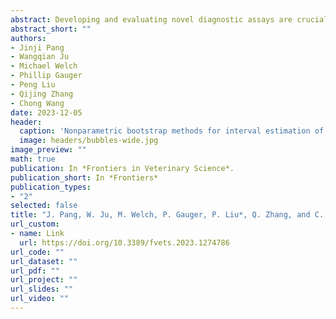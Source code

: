 ```yaml
---
abstract: Developing and evaluating novel diagnostic assays are crucial components of contemporary diagnostic research. The receiver operating characteristic (ROC) curve and the area under the ROC curve (AUC) are frequently used to evaluate diagnostic assays’ performance. The variation in AUC estimation can be quantified nonparametrically using resampling methods, such as bootstrapping, and then used to construct interval estimation for the AUC. When multiple observations are observed from the same subject, which is very common in veterinary diagnostic tests evaluation experiments, a traditional bootstrap-based method can fail to provide valid interval estimations of AUC. In particular, the traditional method does not account for the correlation among data observations and could result in interval estimation that fails to cover the true AUC adequately at the desired confidence level. In this paper, we proposed two novel methods to calculate the confidence interval of the AUC for correlated diagnostic test data based on cluster bootstrapping and hierarchical bootstrapping, respectively. Our simulation studies showed that both proposed methods had adequate coverage probabilities which were higher than the existing traditional method when there were intra-subject correlations. We also discussed applying the proposed methods to evaluate a novel whole-virus ELISA (wv-ELISA) diagnostic assay in detecting porcine parainfluenza virus type-1 antibodies in swine serum.
abstract_short: ""
authors:
- Jinji Pang
- Wangqian Ju
- Michael Welch
- Phillip Gauger
- Peng Liu
- Qijing Zhang
- Chong Wang
date: 2023-12-05
header:
  caption: 'Nonparametric bootstrap methods for interval estimation of the area under the ROC curve with correlated diagnostic test data: application to whole-virus ELISA testing in swine'
  image: headers/bubbles-wide.jpg
image_preview: ""
math: true
publication: In *Frontiers in Veterinary Science*.
publication_short: In *Frontiers*
publication_types:
- "2"
selected: false
title: "J. Pang, W. Ju, M. Welch, P. Gauger, P. Liu*, Q. Zhang, and C. Wang (2023). Nonparametric bootstrap methods for interval estimation of the area under the ROC curve with correlated diagnostic test data: Application to whole-virus ELISA testing in swine. Frontiers in Veterinary Science, 10, 1274786."
url_custom:
- name: Link
  url: https://doi.org/10.3389/fvets.2023.1274786 
url_code: ""
url_dataset: ""
url_pdf: ""
url_project: ""
url_slides: ""
url_video: ""
---
```

